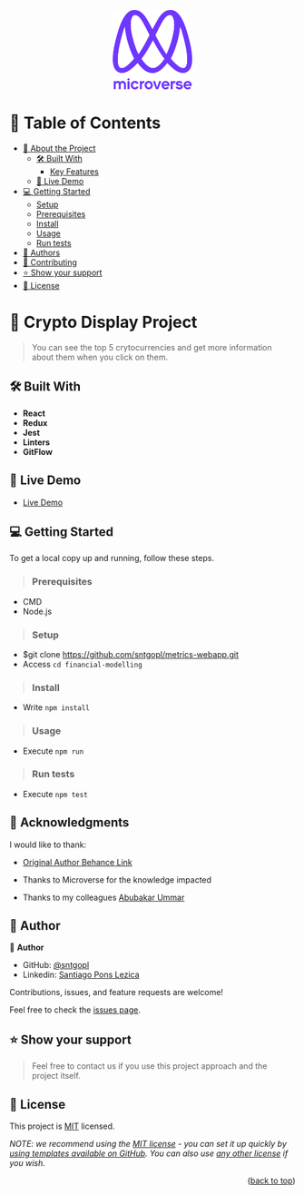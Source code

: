 <a name="readme-top"></a>

<div align="center">

  <img src="./src/components/images/murple_logo.png" alt="logo" width="140"  height="auto" />
  <br/>


</div>

# 📗 Table of Contents

- [📖 About the Project](#about-project)
  - [🛠 Built With](#built-with)
    - [Key Features](#key-features)
  - [🚀 Live Demo](#live-demo)
- [💻 Getting Started](#getting-started)
  - [Setup](#setup)
  - [Prerequisites](#prerequisites)
  - [Install](#install)
  - [Usage](#usage)
  - [Run tests](#run-tests)
- [👥 Authors](#authors)
- [🤝 Contributing](#contributing)
- [⭐️ Show your support](#support)
- [📝 License](#license)

# 📖 Crypto Display Project <a name="about-project"></a>

> You can see the top 5 crytocurrencies and get more information about them when you click on them.

## 🛠 Built With <a name="built-with"></a>

- **React**
- **Redux**
- **Jest**
- **Linters**
- **GitFlow**


## 🚀 Live Demo <a name="live-demo"></a>

- [Live Demo](https://stometric.netlify.app/)


## 💻 Getting Started <a name="getting-started"></a>

To get a local copy up and running, follow these steps.

>### Prerequisites
 - CMD
 - Node.js
>### Setup

- $git clone https://github.com/sntgopl/metrics-webapp.git
- Access `cd financial-modelling`


>### Install

- Write `npm install`

>### Usage

- Execute `npm run`

>### Run tests

- Execute `npm test`

## 🙏 Acknowledgments <a name="acknowledgements"></a>


I would like to thank:

- [Original Author Behance Link](https://www.behance.net/sakwadesignstudio)

- Thanks to Microverse for the knowledge impacted

- Thanks to my colleagues [Abubakar Ummar](https://github.com/Haywayaheadshot)


## 👥 Author <a name="authors"></a>

👤 **Author**

- GitHub: [@sntgopl](https://github.com/sntgopl)
- Linkedin: [Santiago Pons Lezica](https://www.linkedin.com/in/santiago-pons-lezica-923747241/)

Contributions, issues, and feature requests are welcome!

Feel free to check the [issues page](../../issues/).

## ⭐️ Show your support <a name="support"></a>

> Feel free to contact us if you use this project approach and the project itself.

## 📝 License <a name="license"></a>

This project is [MIT](./LICENSE) licensed.

_NOTE: we recommend using the [MIT license](https://choosealicense.com/licenses/mit/) - you can set it up quickly by [using templates available on GitHub](https://docs.github.com/en/communities/setting-up-your-project-for-healthy-contributions/adding-a-license-to-a-repository). You can also use [any other license](https://choosealicense.com/licenses/) if you wish._

<p align="right">(<a href="#readme-top">back to top</a>)</p><a name="readme-top"></a>
